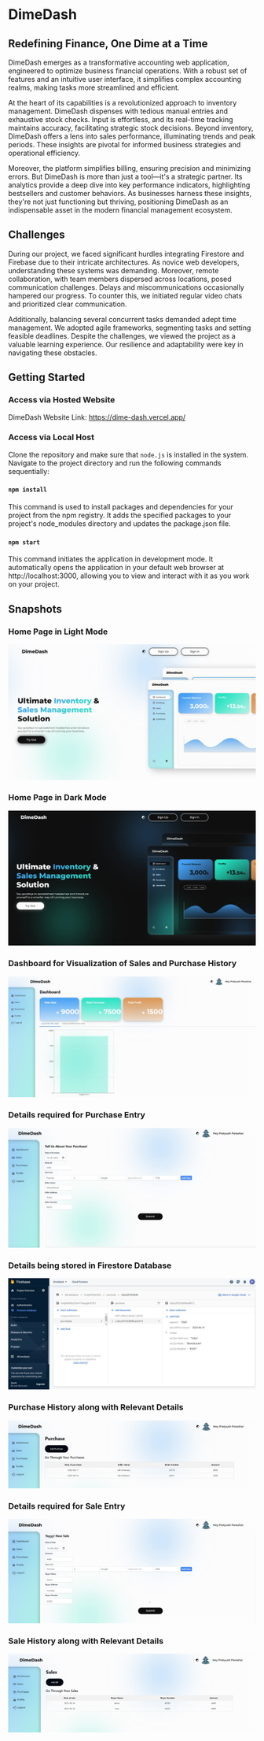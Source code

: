 # DimeDash
## Redefining Finance, One Dime at a Time

DimeDash emerges as a transformative accounting web application, engineered to optimize business financial operations. With a robust set of features and an intuitive user interface, it simplifies complex accounting realms, making tasks more streamlined and efficient.

At the heart of its capabilities is a revolutionized approach to inventory management. DimeDash dispenses with tedious manual entries and exhaustive stock checks. Input is effortless, and its real-time tracking maintains accuracy, facilitating strategic stock decisions. Beyond inventory, DimeDash offers a lens into sales performance, illuminating trends and peak periods. These insights are pivotal for informed business strategies and operational efficiency.

Moreover, the platform simplifies billing, ensuring precision and minimizing errors. But DimeDash is more than just a tool—it's a strategic partner. Its analytics provide a deep dive into key performance indicators, highlighting bestsellers and customer behaviors. As businesses harness these insights, they're not just functioning but thriving, positioning DimeDash as an indispensable asset in the modern financial management ecosystem.

## Challenges

During our project, we faced significant hurdles integrating Firestore and Firebase due to their intricate architectures. As novice web developers, understanding these systems was demanding. Moreover, remote collaboration, with team members dispersed across locations, posed communication challenges. Delays and miscommunications occasionally hampered our progress. To counter this, we initiated regular video chats and prioritized clear communication.

Additionally, balancing several concurrent tasks demanded adept time management. We adopted agile frameworks, segmenting tasks and setting feasible deadlines. Despite the challenges, we viewed the project as a valuable learning experience. Our resilience and adaptability were key in navigating these obstacles.

## Getting Started

### Access via Hosted Website

DimeDash Website Link: https://dime-dash.vercel.app/

### Access via Local Host

Clone the repository and make sure that `node.js` is installed in the system. Navigate to the project directory and run the following commands sequentially:

#### `npm install`

This command is used to install packages and dependencies for your project from the npm registry. It adds the specified packages to your project's node_modules directory and updates the package.json file.
#### `npm start`

This command initiates the application in development mode. It automatically opens the application in your default web browser at http://localhost:3000, allowing you to view and interact with it as you work on your project.

## Snapshots

### Home Page in Light Mode

![Main Image Alt Text](snapshots/home.jpg) 

### Home Page in Dark Mode

![Main Image Alt Text](snapshots/home_dark.jpg)

### Dashboard for Visualization of Sales and Purchase History

![Main Image Alt Text](snapshots/dashboard.jpg)

### Details required for Purchase Entry

![Main Image Alt Text](snapshots/purchase_entry.jpg)

### Details being stored in Firestore Database

![Main Image Alt Text](snapshots/database.jpg)

### Purchase History along with Relevant Details

![Main Image Alt Text](snapshots/purchase_list.jpg)

### Details required for Sale Entry

![Main Image Alt Text](snapshots/sale_entry.jpg)

### Sale History along with Relevant Details

![Main Image Alt Text](snapshots/sale_list.jpg)



